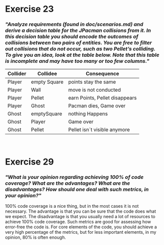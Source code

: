 # Exercise 23

### *"Analyze requirements (found in doc/scenarios.md) and derive a decision table for the JPacman collisions from it. In this decision table you should encode the outcomes of collisions between two pairs of entities. You are free to filter out collisions that do not occur, such as two Pellet’s colliding. To give you an idea, look at the table below. Note that this table is incomplete and may have too many or too few columns."*

|Collider|Collidee|Consequence|
|--------|--------|-----------|
| Player |empty Square|points stay the same|
| Player | Wall | move is not conducted|
| Player | Pellet | earn Points, Pellet disappears|
| Player | Ghost |Pacman dies, Game over|
| Ghost | emptySquare | nothing Happens|
| Ghost | Player| Game over|
| Ghost| Pellet | Pellet isn´t visible anymore|

<br/>


# Exercise 29

### *"What is your opinion regarding achieving 100% of code coverage? What are the advantages? What are the disadvantages? How should one deal with such metrics, in your opinion?"*

100% code coverage is a nice thing, but in the most cases it is not necessary. The advantage is that you can be sure that the code does what we expect. The disadvantage is that you usually need a lot of resources to achieve 100% code coverage. Such metrics are good for assessing how error-free the code is. For core elements of the code, you should achieve a very high percentage of the metrics, but for less important elements, in my opinion, 80% is often enough.

</br>
